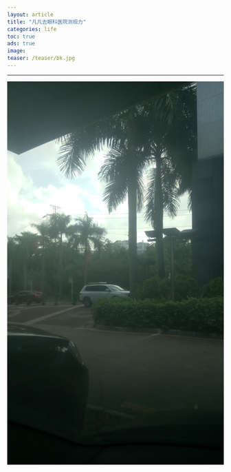 ```yaml
---
layout: article
title: "凡凡去眼科医院测视力"
categories: life
toc: true
ads: true
image:
teaser: /teaser/bk.jpg
---
```


---



![df](https://github.com/storage201608/storage/blob/master/myhome2016/_posts/life/2016-10-01-20161001154304life.md/14753077563281586699724.jpg?raw=true)

